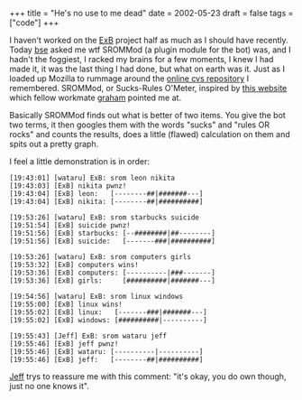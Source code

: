 +++
title = "He's no use to me dead"
date = 2002-05-23
draft = false
tags = ["code"]
+++

I haven't worked on the [ExB](http://exb.sf.net/) project half as much as I should have recently.
Today [bse](https://web.archive.org/web/20020526154320/http://bakterium.com/) asked me wtf SROMMod (a plugin module for the bot) was, and I hadn't the foggiest, 
I racked my brains for a few moments, I knew I had made it, it was the last thing I had done, 
but what on earth was it. Just as I loaded up Mozilla to rummage around the 
[online cvs repository](https://web.archive.org/web/20010804072042/http://cvs.sourceforge.net/cgi-bin/viewcvs.cgi/exb/) I remembered.
SROMMod, or Sucks-Rules O'Meter, inspired by 
[this website](https://web.archive.org/web/20020602053457/http://srom.zgp.org/) which fellow workmate 
[graham](https://web.archive.org/web/20020526154320/http://grahamdell.co.uk/) pointed me at.

Basically SROMMod finds out what is better of two items. 
You give the bot two terms, it then googles them with the words "sucks" and "rules OR rocks" 
and counts the results, does a little (flawed) calculation on them and spits out a pretty graph.

I feel a little demonstration is in order:

```plaintext
[19:43:01] [wataru] ExB: srom leon nikita
[19:43:03] [ExB] nikita pwnz!
[19:43:04] [ExB] leon:   [--------##|#######---]
[19:43:04] [ExB] nikita: [--------##|##########]

[19:53:26] [wataru] ExB: srom starbucks suicide
[19:51:54] [ExB] suicide pwnz!
[19:51:56] [ExB] starbucks: [--########|##--------]
[19:51:56] [ExB] suicide:   [-------###|##########]

[19:53:26] [wataru] ExB: srom computers girls
[19:53:32] [ExB] computers wins!
[19:53:36] [ExB] computers: [----------|###-------]
[19:53:36] [ExB] girls:     [##########|#######---]

[19:54:56] [wataru] ExB: srom linux windows
[19:55:00] [ExB] linux wins!
[19:55:02] [ExB] linux:   [-------###|#######---]
[19:55:02] [ExB] windows: [##########|----------]

[19:55:43] [Jeff] ExB: srom wataru jeff
[19:55:46] [ExB] jeff pwnz!
[19:55:46] [ExB] wataru: [----------|----------]
[19:55:46] [ExB] jeff:   [--------##|##########]
```

[Jeff](https://web.archive.org/web/20020526154320/http://jeffersoft.net/) trys to reassure me with this comment: "it's okay, you do own though, just no one knows it".

